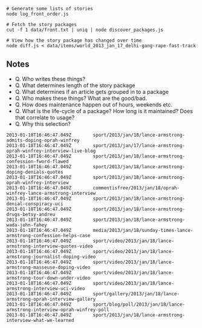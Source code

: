 
```
# Generate some lists of stories
node log_front_order.js 

# Fetch the story packages
cut -f 1 data/front.txt | uniq | node discover_packages.js 

# View how the story package has changed over time
node diff.js < data/items/world_2013_jan_17_delhi-gang-rape-fast-track
```

## Notes

- Q. Who writes these things?
- Q. What determines length of the story package
- Q. What determines if an article gets grouped in to a package
- Q. Who makes these things? What are the good/bad.
- Q. How does maintenance happen out of hours, weekends etc.
- Q. What is the life-cycle of a package? How long is it maintained? Does that correlate to usage?
- Q. Why this selection?

```
2013-01-18T16:46:47.049Z        sport/2013/jan/18/lance-armstrong-admits-doping-oprah-winfrey
2013-01-18T16:46:47.049Z        sport/2013/jan/17/lance-armstrong-oprah-winfrey-interview-live-blog
2013-01-18T16:46:47.049Z        sport/2013/jan/18/lance-armstrong-confession-fword-flawed
2013-01-18T16:46:47.049Z        sport/2013/jan/18/lance-armstrong-doping-denials-quotes
2013-01-18T16:46:47.049Z        sport/2013/jan/18/lance-armstrong-oprah-winfrey-interview
2013-01-18T16:46:47.049Z        commentisfree/2013/jan/18/oprah-winfrey-lance-armstrong-interview
2013-01-18T16:46:47.049Z        sport/2013/jan/18/lance-armstrong-denial-conspiracy-uci
2013-01-18T16:46:47.049Z        sport/2013/jan/18/lance-armstrong-drugs-betsy-andreu
2013-01-18T16:46:47.049Z        sport/2013/jan/18/lance-armstrong-wada-john-fahey
2013-01-18T16:46:47.049Z        media/2013/jan/18/sunday-times-lance-armstrong-confession-helps-case
2013-01-18T16:46:47.049Z        sport/video/2013/jan/18/lance-armstrong-interview-quotes-video
2013-01-18T16:46:47.049Z        sport/video/2013/jan/18/lance-armstrong-journalist-doping-video
2013-01-18T16:46:47.049Z        sport/video/2013/jan/18/lance-armstrong-masseuse-doping-video
2013-01-18T16:46:47.049Z        sport/video/2013/jan/18/lance-armstrong-tour-down-under-video
2013-01-18T16:46:47.049Z        sport/video/2013/jan/18/lance-armstrong-interview-uci-video
2013-01-18T16:46:47.049Z        sport/gallery/2013/jan/18/lance-armstrong-oprah-interview-gallery
2013-01-18T16:46:47.049Z        sport/blog/poll/2013/jan/18/lance-armstrong-interview-oprah-winfrey-poll
2013-01-18T16:46:47.049Z        sport/2013/jan/18/lance-armstrong-interview-what-we-learned
```

